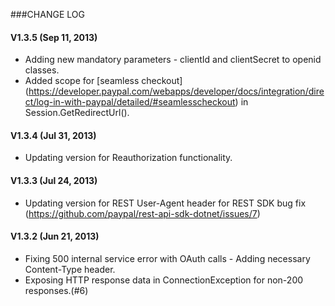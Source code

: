 ###CHANGE LOG
#### V1.3.5 (Sep 11, 2013)

   * Adding new mandatory parameters - clientId and clientSecret to openid classes.
   * Added scope for [seamless checkout] (https://developer.paypal.com/webapps/developer/docs/integration/direct/log-in-with-paypal/detailed/#seamlesscheckout) in Session.GetRedirectUrl().
   
#### V1.3.4 (Jul 31, 2013)

   * Updating version for Reauthorization functionality.
   
#### V1.3.3 (Jul 24, 2013)

   * Updating version for REST User-Agent header for REST SDK bug fix (https://github.com/paypal/rest-api-sdk-dotnet/issues/7) 

#### V1.3.2 (Jun 21, 2013)

   * Fixing 500 internal service error with OAuth calls - Adding necessary Content-Type header.
   * Exposing HTTP response data in ConnectionException for non-200 responses.(#6)

